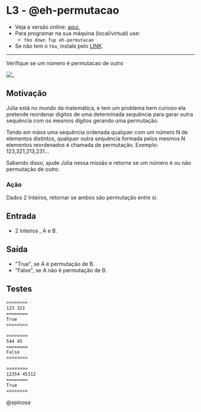 # L3 - @eh-permutacao

- Veja a versão online: [aqui.](https://github.com/qxcodefup/arcade/blob/master/base/eh-permutacao/Readme.md)
- Para programar na sua máquina (local/virtual) use:
  - `tko down fup eh-permutacao`
- Se não tem o `tko`, instale pelo [LINK](https://github.com/senapk/tko).

---

Verifique se um número é permutacao de outro

![_](https://raw.githubusercontent.com/qxcodefup/arcade/master/base/eh-permutacao/cover.jpg)

## Motivação

Júlia está no mundo da matemática, e tem um problema bem curioso ela
pretende reordenar dígitos de uma determinada sequência para gerar outra
sequência com os mesmos dígitos gerando uma permutação.

Tendo em mãos
uma sequência ordenada qualquer com um número N de elementos distintos,
qualquer outra sequência formada pelos mesmos N elementos reordenados é
chamada de permutação. Exemplo: 123,321,213,231...

Sabendo disso, ajude Júlia nessa missão e retorne se um número é ou não permutação de outro.

### Ação

Dados 2 Inteiros, retornar se ambos são permutação entre si.

## Entrada

- 2 Inteiros , A e B.

## Saída

- "True", se A é permutação de B.
- "False", se A não é permutação de B.

## Testes

``` txt
>>>>>>>>
123 321
========
True
<<<<<<<<

>>>>>>>>
544 45
========
False
<<<<<<<<

>>>>>>>>
12354 45312
========
True
<<<<<<<<
```

@spinosa